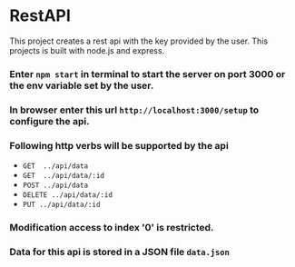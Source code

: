 # RestAPI
This project creates a rest api with the key provided by the user. This projects is built with node.js and express.

<h3>Enter <code>npm start</code> in terminal to start the server on port 3000 or the env variable set by the user.</h3>
<h3>In browser enter this url <code>http://localhost:3000/setup</code> to configure the api.</h3>
 <h3>Following http verbs will be supported by the api</h3>       
<ul>
     <li><code>GET  ../api/data</code></a></li>
     <li><code>GET  ../api/data/:id</code></a></li>
     <li><code>POST ../api/data</code></li>
     <li><code>DELETE ../api/data/:id</code></li>
     <li><code>PUT ../api/data/:id</code></li>
</ul>
<h3>Modification access to index '0' is restricted.</h3>
<h3>Data for this api is stored in a JSON file <code>data.json</code></h3>
